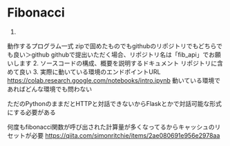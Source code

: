 # Fibonacci

1.
動作するプログラム一式
zipで固めたものでもgithubのリポジトリでもどちらでも良い＞github
githubで提出いただく場合、リポジトリ名は「fib_api」でお願いします
2.
ソースコードの構成、概要を説明するドキュメント
リポジトリに含めて良い
3.
実際に動いている環境のエンドポイントURL
https://colab.research.google.com/notebooks/intro.ipynb
動いている環境であればどんな環境でも問わない

ただのPythonのままだとHTTPと対話できないからFlaskとかで対話可能な形式にする必要がある

何度もfibonacci関数が呼び出された計算量が多くなってるからキャッシュのリセットが必要
https://qiita.com/simonritchie/items/2ae080691e956e2978aa

